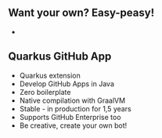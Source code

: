 ## Want your own? Easy-peasy!

-

## Quarkus GitHub App

* Quarkus extension
* Develop GitHub Apps in Java
* Zero boilerplate
* Native compilation with GraalVM
* Stable - in production for 1,5 years
* Supports GitHub Enterprise too
* Be creative, create your own bot!